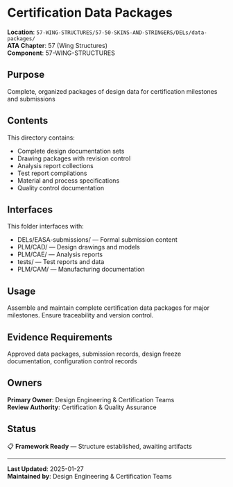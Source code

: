 # Certification Data Packages

**Location**: `57-WING-STRUCTURES/57-50-SKINS-AND-STRINGERS/DELs/data-packages/`  
**ATA Chapter**: 57 (Wing Structures)  
**Component**: 57-WING-STRUCTURES

## Purpose

Complete, organized packages of design data for certification milestones and submissions

## Contents

This directory contains:

- Complete design documentation sets
- Drawing packages with revision control
- Analysis report collections
- Test report compilations
- Material and process specifications
- Quality control documentation

## Interfaces

This folder interfaces with:

- DELs/EASA-submissions/ — Formal submission content
- PLM/CAD/ — Design drawings and models
- PLM/CAE/ — Analysis reports
- tests/ — Test reports and data
- PLM/CAM/ — Manufacturing documentation

## Usage

Assemble and maintain complete certification data packages for major milestones. Ensure traceability and version control.

## Evidence Requirements

Approved data packages, submission records, design freeze documentation, configuration control records

## Owners

**Primary Owner**: Design Engineering & Certification Teams  
**Review Authority**: Certification & Quality Assurance

## Status

📋 **Framework Ready** — Structure established, awaiting artifacts

---

**Last Updated**: 2025-01-27  
**Maintained by**: Design Engineering & Certification Teams
